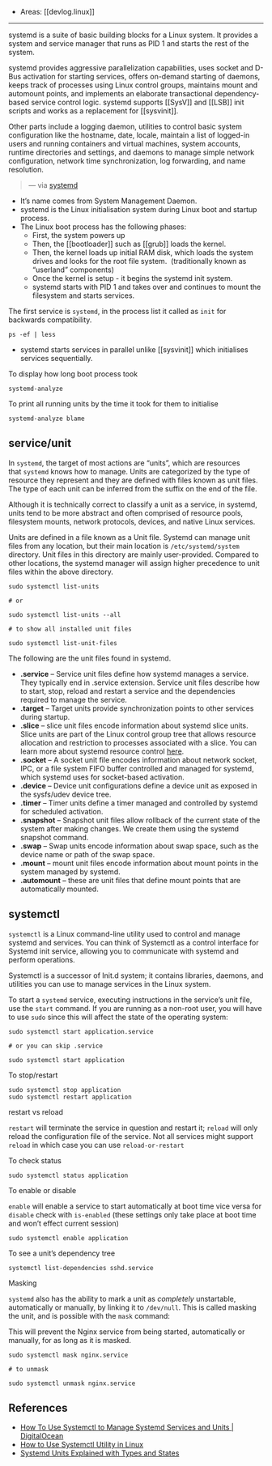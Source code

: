 
- Areas: [[devlog.linux]]

---

systemd is a suite of basic building blocks for a Linux system. It provides a system and service manager that runs as PID 1 and starts the rest of the system.

systemd provides aggressive parallelization capabilities, uses socket and D-Bus activation for starting services, offers on-demand starting of daemons, keeps track of processes using Linux control groups, maintains mount and automount points, and implements an elaborate transactional dependency-based service control logic. systemd supports [[SysV]] and [[LSB]] init scripts and works as a replacement for [[sysvinit]].

Other parts include a logging daemon, utilities to control basic system configuration like the hostname, date, locale, maintain a list of logged-in users and running containers and virtual machines, system accounts, runtime directories and settings, and daemons to manage simple network configuration, network time synchronization, log forwarding, and name resolution.

> — via [systemd](https://systemd.io/)

- It’s name comes from System Management Daemon.
- systemd is the Linux initialisation system during Linux boot and startup process.
- The Linux boot process has the following phases:
  - First, the system powers up
  - Then, the [[bootloader]] such as [[grub]] loads the kernel.
  - Then, the kernel loads up initial RAM disk, which loads the system drives and looks for the root file system.  (traditionally known as “userland” components)
  - Once the kernel is setup - it begins the systemd init system.
  - systemd starts with PID 1 and takes over and continues to mount the filesystem and starts services.

The first service is `systemd`, in the process list it called as `init` for backwards compatibility.

```
ps -ef | less
```

- systemd starts services in parallel unlike [[sysvinit]] which initialises services sequentially.

To display how long boot process took

```
systemd-analyze
```

To print all running units by the time it took for them to initialise

```
systemd-analyze blame
```

## service/unit

In `systemd`, the target of most actions are “units”, which are resources that `systemd` knows how to manage. Units are categorized by the type of resource they represent and they are defined with files known as unit files. The type of each unit can be inferred from the suffix on the end of the file.

Although it is technically correct to classify a unit as a service, in systemd, units tend to be more abstract and often comprised of resource pools, filesystem mounts, network protocols, devices, and native Linux services.

Units are defined in a file known as a Unit file. Systemd can manage unit files from any location, but their main location is `/etc/systemd/system` directory. Unit files in this directory are mainly user-provided. Compared to other locations, the systemd manager will assign higher precedence to unit files within the above directory.

```
sudo systemctl list-units

# or

sudo systemctl list-units --all

# to show all installed unit files

sudo systemctl list-unit-files
```

The following are the unit files found in systemd.

- **.service** – Service unit files define how systemd manages a service. They typically end in .service extension. Service unit files describe how to start, stop, reload and restart a service and the dependencies required to manage the service.
- **.target** – Target units provide synchronization points to other services during startup.
- **.slice** – slice unit files encode information about systemd slice units. Slice units are part of the Linux control group tree that allows resource allocation and restriction to processes associated with a slice. You can learn more about systemd resource control [here](https://www.freedesktop.org/software/systemd/man/systemd.resource-control.html).
- **.socket** – A socket unit file encodes information about network socket, IPC, or a file system FIFO buffer controlled and managed for systemd, which systemd uses for socket-based activation.
- **.device** – Device unit configurations define a device unit as exposed in the sysfs/udev device tree.
- **.timer** – Timer units define a timer managed and controlled by systemd for scheduled activation.
- **.snapshot** – Snapshot unit files allow rollback of the current state of the system after making changes. We create them using the systemd snapshot command.
- **.swap** – Swap units encode information about swap space, such as the device name or path of the swap space.
- **.mount** – mount unit files encode information about mount points in the system managed by systemd.
- **.automount** – these are unit files that define mount points that are automatically mounted.

## systemctl

`systemctl` is a Linux command-line utility used to control and manage systemd and services. You can think of Systemctl as a control interface for Systemd init service, allowing you to communicate with systemd and perform operations.

Systemctl is a successor of Init.d system; it contains libraries, daemons, and utilities you can use to manage services in the Linux system.

To start a `systemd` service, executing instructions in the service’s unit file, use the `start` command. If you are running as a non-root user, you will have to use `sudo` since this will affect the state of the operating system:

```
sudo systemctl start application.service

# or you can skip .service

sudo systemctl start application
```

To stop/restart

```
sudo systemctl stop application
sudo systemctl restart application
```

restart vs reload

`restart` will terminate the service in question and restart it; `reload` will only reload the configuration file of the service. Not all services might support `reload` in which case you can use `reload-or-restart`

To check status

```
sudo systemctl status application
```

To enable or disable

`enable` will enable a service to start automatically at boot time vice versa for `disable`
check with `is-enabled` (these settings only take place at boot time and won’t effect current session)

```
sudo systemctl enable application
```

To see a unit’s dependency tree

```
systemctl list-dependencies sshd.service
```

Masking

`systemd` also has the ability to mark a unit as *completely* unstartable, automatically or manually, by linking it to `/dev/null`. This is called masking the unit, and is possible with the `mask` command:

This will prevent the Nginx service from being started, automatically or manually, for as long as it is masked.

```
sudo systemctl mask nginx.service

# to unmask

sudo systemctl unmask nginx.service
```

## References

- [How To Use Systemctl to Manage Systemd Services and Units | DigitalOcean](https://www.digitalocean.com/community/tutorials/how-to-use-systemctl-to-manage-systemd-services-and-units)
- [How to Use Systemctl Utility in Linux](https://linuxhint.com/systemctl-utility-linux/)
- [Systemd Units Explained with Types and States](https://www.computernetworkingnotes.com/linux-tutorials/systemd-units-explained-with-types-and-states.html)
